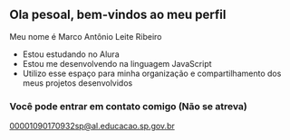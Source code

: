 ## Ola pesoal, bem-vindos ao meu perfil

Meu nome é Marco Antônio Leite Ribeiro

- Estou estudando no Alura
- Estou me desenvolvendo na linguagem JavaScript
- Utilizo esse espaço para minha organização e compartilhamento dos meus projetos desenvolvidos

### Você pode entrar em contato comigo (Não se atreva)

00001090170932sp@al.educacao.sp.gov.br
